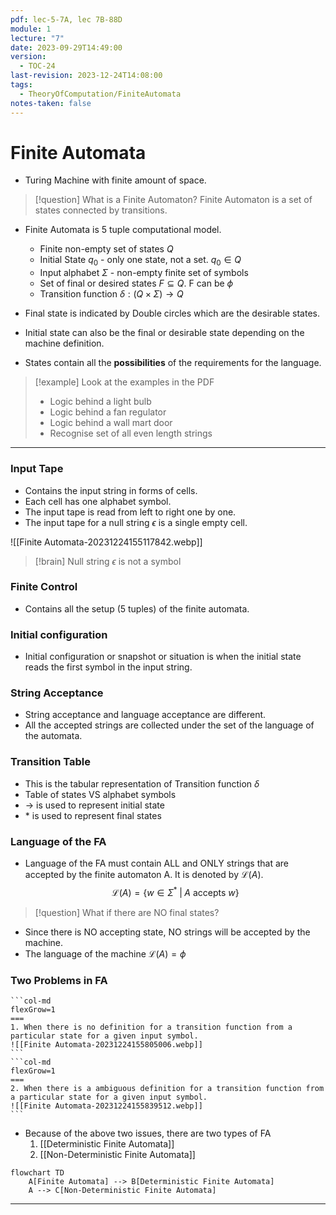 ```yaml
---
pdf: lec-5-7A, lec 7B-88D
module: 1
lecture: "7"
date: 2023-09-29T14:49:00
version:
  - TOC-24
last-revision: 2023-12-24T14:08:00
tags:
  - TheoryOfComputation/FiniteAutomata
notes-taken: false
---
```

# Finite Automata

- Turing Machine with finite amount of space.

> [!question] What is a Finite Automaton?
> Finite Automaton is a set of states connected by transitions.

- Finite Automata is 5 tuple computational model.
	- Finite non-empty set of states ${} Q$
	- Initial State $q_0$ - only one state, not a set. $q_0 \in Q$
	- Input alphabet $\Sigma$ - non-empty finite set of symbols
	- Set of final or desired states $F \subseteq Q$. F can be $\phi$ 
	- Transition function $\delta : (Q \times \Sigma) \rightarrow Q$ 

- Final state is indicated by Double circles which are the desirable states.
- Initial state can also be the final or desirable state depending on the machine definition.
- States contain all the **possibilities** of the requirements for the language.

> [!example] Look at the examples in the PDF
> - Logic behind a light bulb
> - Logic behind a fan regulator
> - Logic behind a wall mart door
> - Recognise set of all even length strings

---
### Input Tape

- Contains the input string in forms of cells.
- Each cell has one alphabet symbol.
- The input tape is read from left to right one by one.
- The input tape for a null string $\epsilon {}$ is a single empty cell. 

![[Finite Automata-20231224155117842.webp]]

> [!brain] Null string ${} \epsilon {}$ is not a symbol

### Finite Control
- Contains all the setup (5 tuples) of the finite automata.

### Initial configuration
- Initial configuration or snapshot or situation is when the initial state reads the first symbol in the input string.

### String Acceptance
- String acceptance and language acceptance are different.
- All the accepted strings are collected under the set of the language of the automata.

### Transition Table

- This is the tabular representation of Transition function ${} \delta$
- Table of states VS alphabet symbols
- $\rightarrow$ is used to represent initial state
- $*$ is used to represent final states

### Language of the FA
- Language of the FA must contain ALL and ONLY strings that are accepted by the finite automaton A. It is denoted by ${} \mathscr{L}(A)$.
$$
\mathscr{L}(A) = \{ w \in \Sigma^* \; | \; A \text{ accepts } w \}
$$
> [!question] 
> What if there are NO final states?
- Since there is NO accepting state, NO strings will be accepted by the machine.
- The language of the machine ${} \mathscr{L}(A) = \phi$ 

### Two Problems in FA

````col
```col-md
flexGrow=1
===
1. When there is no definition for a transition function from a particular state for a given input symbol.
![[Finite Automata-20231224155805006.webp]]
```
```col-md
flexGrow=1
===
2. When there is a ambiguous definition for a transition function from a particular state for a given input symbol.
![[Finite Automata-20231224155839512.webp]]
```
````

- Because of the above two issues, there are two types of FA
	1. [[Deterministic Finite Automata]]
	2. [[Non-Deterministic Finite Automata]]

```mermaid
flowchart TD
	A[Finite Automata] --> B[Deterministic Finite Automata]
	A --> C[Non-Deterministic Finite Automata]
```

---